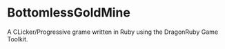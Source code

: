 # BottomlessGoldMine

A CLicker/Progressive grame written in Ruby using the DragonRuby Game Toolkit.
